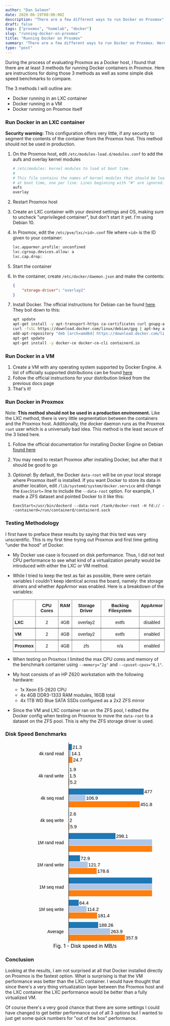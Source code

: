 ```yaml
---
author: "Dan Salmon"
date: 2020-06-19T00:00:00Z
description: "There are a few different ways to run Docker on Proxmox"
draft: false
tags: ["proxmox", "homelab", "docker"]
slug: "running-docker-on-proxmox"
title: "Running Docker on Proxmox"
summary: "There are a few different ways to run Docker on Proxmox. Here are some instructions and unscientific benchmarks comparing them."
type: "post"
---
```


<style>
.chart .legend {
    fill: black;
    text-anchor: start;
}
.chart text {
    fill: black;
    font: 15px sans-serif;
}
.chart .label {
    fill: black;
    font: 14px sans-serif;
    text-anchor: end;
}
.bar:hover {
    fill: brown;
}
.axis path,
.axis line {
    fill: none;
    stroke: #000;
    shape-rendering: crispEdges;
}
</style>

During the process of evaluating Proxmox as a Docker host, I found that there are at least 3 methods for running Docker containers in Proxmox. Here are instructions for doing those 3 methods as well as some simple disk speed benchmarks to compare.

The 3 methods I will outline are:

* Docker running in an LXC container
* Docker running in a VM
* Docker running on Proxmox itself

### Run Docker in an LXC container

**Security warning:** This configuration offers very little, if any security to segment the contents of the container from the Proxmox host. This method should not be used in production.

1. On the Proxmox host, edit `/etc/modules-load.d/modules.conf` to add the aufs and overlay kernel modules

    ```bash
    # /etc/modules: kernel modules to load at boot time.
    #
    # This file contains the names of kernel modules that should be loaded
    # at boot time, one per line. Lines beginning with "#" are ignored.
    aufs
    overlay
    ```

2. Restart Proxmox host
3. Create an LXC container with your desired settings and OS, making sure to uncheck "unprivileged container", but don't start it yet. I'm using Debian 10.
4. In Proxmox, edit the `/etc/pve/lxc/<id>.conf` file where `<id>` is the ID given to your container:
    ```bash
    lxc.apparmor.profile: unconfined
    lxc.cgroup.devices.allow: a
    lxc.cap.drop:
    ```
4. Start the container
5. In the container, create `/etc/docker/daemon.json` and make the contents:
    ```json
    {
        "storage-driver": "overlay2"
    }
    ```
6. Install Docker. The official instructions for Debian can be found [here](https://docs.docker.com/engine/install/debian/). They boil down to this:

    ```bash
    apt update
    apt-get install -y apt-transport-https ca-certificates curl gnupg-agent software-properties-common
    curl -fsSL https://download.docker.com/linux/debian/gpg | apt-key add -
    add-apt-repository "deb [arch=amd64] https://download.docker.com/linux/debian $(lsb_release -cs) stable"
    apt-get update
    apt-get install -y docker-ce docker-ce-cli containerd.io
    ```

### Run Docker in a VM

1. Create a VM with any operating system supported by Docker Engine. A list of officially supported distributions can be found [here](https://docs.docker.com/engine/install/#supported-platforms)
1. Follow the official instructions for your distribution linked from the previous docs page
1. That's it!

### Run Docker in Proxmox

Note: **This method should not be used in a production environment.** Like the LXC method, there is very little segmentation between the containers and the Proxmox host. Additionally, the docker daemon runs as the Proxmox `root` user which is a universally bad idea. This method is the least secure of the 3 listed here.

1. Follow the official documentation for installing Docker Engine on Debian [found here](https://docs.docker.com/engine/install/debian/)
1. You may need to restart Proxmox after installing Docker, but after that it should be good to go
1. *Optional*: By default, the Docker `data-root` will be on your local storage where Proxmox itself is installed. If you want Docker to store its data in another location, edit `/lib/systemd/system/docker.service` and change the `ExecStart=` line to include the `--data-root` option. For example, I made a ZFS dataset and pointed Docker to it like this:

    `ExecStart=/usr/bin/dockerd --data-root /tank/docker-root -H fd:// --containerd=/run/containerd/containerd.sock`

### Testing Methodology

I first have to preface these results by saying that this test was very unscientific. This is my first time trying out Proxmox and first time getting "under the hood" of Docker.

* My Docker use case is focused on disk performance. Thus, I did not test CPU performance to see what kind of a virtualization penalty would be introduced with either the LXC or VM method.

* While I tried to keep the test as fair as possible, there were certain variables I couldn't keep identical across the board, namely: the storage drivers and whether AppArmor was enabled. Here is a breakdown of the variables:

    <style type="text/css">
    .tg  {border-collapse:collapse;border-spacing:0;margin-bottom:8px;}
    .tg td{border-color:black;border-style:solid;border-width:1px;font-family:Arial, sans-serif;font-size:14px;
    overflow:hidden;padding:10px 5px;word-break:normal;}
    .tg th{border-color:black;border-style:solid;border-width:1px;font-family:Arial, sans-serif;font-size:14px;
    font-weight:normal;overflow:hidden;padding:10px 5px;word-break:normal;}
    .tg .tg-c3ow{border-color:inherit;text-align:center;vertical-align:top}
    .tg .tg-0pky{border-color:inherit;text-align:left;vertical-align:top}
    .tg .tg-7btt{border-color:inherit;font-weight:bold;text-align:center;vertical-align:top}
    .tg .tg-fymr{border-color:inherit;font-weight:bold;text-align:left;vertical-align:top}
    </style>
    <table class="tg">
    <thead>
    <tr>
        <th class="tg-0pky"></th>
        <th class="tg-7btt">CPU Cores</th>
        <th class="tg-7btt">RAM</th>
        <th class="tg-7btt">Storage Driver</th>
        <th class="tg-7btt">Backing Filesystem</th>
        <th class="tg-7btt">AppArmor</th>
    </tr>
    </thead>
    <tbody>
    <tr>
        <td class="tg-fymr">LXC</td>
        <td class="tg-c3ow">2</td>
        <td class="tg-c3ow">4GB</td>
        <td class="tg-c3ow">overlay2</td>
        <td class="tg-c3ow">extfs</td>
        <td class="tg-c3ow">disabled</td>
    </tr>
    <tr>
        <td class="tg-fymr">VM</td>
        <td class="tg-c3ow">2</td>
        <td class="tg-c3ow">4GB</td>
        <td class="tg-c3ow">overlay2</td>
        <td class="tg-c3ow">extfs</td>
        <td class="tg-c3ow">enabled</td>
    </tr>
    <tr>
        <td class="tg-fymr">Proxmox</td>
        <td class="tg-c3ow">2</td>
        <td class="tg-c3ow">4GB</td>
        <td class="tg-c3ow">zfs</td>
        <td class="tg-c3ow">n/a</td>
        <td class="tg-c3ow">enabled</td>
    </tr>
    </tbody>
    </table>

* When testing on Proxmox I limited the max CPU cores and memory of the benchmark container using `--memory="2g"` and `--cpuset-cpus="0,1"`.
* My host consists of an HP Z620 workstation with the following hardware:
    * 1x Xeon E5-2620 CPU
    * 4x 4GB DDR3-1333 RAM modules, 16GB total
    * 4x 1TB WD Blue SATA SSDs configured as a 2x2 ZFS mirror
* Since the VM and LXC container ran on the ZFS pool, I edited the Docker config when testing on Proxmox to move the `data-root` to a dataset on the ZFS pool. This is why the ZFS storage driver is used.


### Disk Speed Benchmarks

<figure class="bg-light">
<svg xmlns="http://www.w3.org/2000/svg" class="chart" width="100%" height="630">
        <g transform="translate(160,5)">
            <rect fill="#1f77b4" class="bar" width="10.606689351813428" height="19"/>
            <text x="12.606689351813428" y="10" fill="black" dy=".35em">21.3</text>
            <text class="label" x="-15" y="30" dy=".35em">4k rand read</text>
        </g>
        <g transform="translate(160,25)">
            <rect fill="#aec7e8" class="bar" width="7.0213295709187475" height="19"/>
            <text x="9.021329570918748" y="10" fill="black" dy=".35em">14.1</text>
            <text class="label" x="-15" y="30" dy=".35em"/>
        </g>
        <g transform="translate(160,45)">
            <rect fill="#ff7f0e" class="bar" width="12.299775915013692" height="19"/>
            <text x="14.299775915013692" y="10" fill="black" dy=".35em">24.7</text>
            <text class="label" x="-15" y="30" dy=".35em"/>
        </g>
        <g transform="translate(160,75)">
            <rect fill="#1f77b4" class="bar" width="0.9461366088472072" height="19"/>
            <text x="2.9461366088472074" y="10" fill="black" dy=".35em">1.9</text>
            <text class="label" x="-15" y="30" dy=".35em">4k rand write</text>
        </g>
        <g transform="translate(160,95)">
            <rect fill="#aec7e8" class="bar" width="0.7469499543530583" height="19"/>
            <text x="2.746949954353058" y="10" fill="black" dy=".35em">1.5</text>
            <text class="label" x="-15" y="30" dy=".35em"/>
        </g>
        <g transform="translate(160,115)">
            <rect fill="#ff7f0e" class="bar" width="2.5894265084239354" height="19"/>
            <text x="4.589426508423935" y="10" fill="black" dy=".35em">5.2</text>
            <text class="label" x="-15" y="30" dy=".35em"/>
        </g>
        <g transform="translate(160,145)">
            <rect fill="#1f77b4" class="bar" width="237.72927213876667" height="19"/>
            <text x="239.72927213876667" y="10" fill="black" dy=".35em">477.4</text>
            <text class="label" x="-15" y="30" dy=".35em">4k seq read</text>
        </g>
        <g transform="translate(160,165)">
            <rect fill="#aec7e8" class="bar" width="53.23263341356129" height="19"/>
            <text x="55.23263341356129" y="10" fill="black" dy=".35em">106.9</text>
            <text class="label" x="-15" y="30" dy=".35em"/>
        </g>
        <g transform="translate(160,185)">
            <rect fill="#ff7f0e" class="bar" width="224.98132625114118" height="19"/>
            <text x="226.98132625114118" y="10" fill="black" dy=".35em">451.8</text>
            <text class="label" x="-15" y="30" dy=".35em"/>
        </g>
        <g transform="translate(160,215)">
            <rect fill="#1f77b4" class="bar" width="1.2947132542119677" height="19"/>
            <text x="3.2947132542119677" y="10" fill="black" dy=".35em">2.6</text>
            <text class="label" x="-15" y="30" dy=".35em">4k seq write</text>
        </g>
        <g transform="translate(160,235)">
            <rect fill="#aec7e8" class="bar" width="0.9959332724707444" height="19"/>
            <text x="2.9959332724707446" y="10" fill="black" dy=".35em">2</text>
            <text class="label" x="-15" y="30" dy=".35em"/>
        </g>
        <g transform="translate(160,255)">
            <rect fill="#ff7f0e" class="bar" width="2.938003153788696" height="19"/>
            <text x="4.938003153788696" y="10" fill="black" dy=".35em">5.9</text>
            <text class="label" x="-15" y="30" dy=".35em"/>
        </g>
        <g transform="translate(160,285)">
            <rect fill="#1f77b4" class="bar" width="148.44385426176447" height="19"/>
            <text x="150.44385426176447" y="10" fill="black" dy=".35em">298.1</text>
            <text class="label" x="-15" y="30" dy=".35em">1M rand read</text>
        </g>
        <g transform="translate(160,305)">
            <rect fill="#aec7e8" class="bar" width="354.7016349904556" height="19"/>
            <text x="356.7016349904556" y="10" fill="black" dy=".35em">712.3</text>
            <text class="label" x="-15" y="30" dy=".35em"/>
        </g>
        <g transform="translate(160,325)">
            <rect fill="#ff7f0e" class="bar" width="403.55216200514565" height="19"/>
            <text x="405.55216200514565" y="10" fill="black" dy=".35em">810.4</text>
            <text class="label" x="-15" y="30" dy=".35em"/>
        </g>
        <g transform="translate(160,355)">
            <rect fill="#1f77b4" class="bar" width="36.30176778155864" height="19"/>
            <text x="38.30176778155864" y="10" fill="black" dy=".35em">72.9</text>
            <text class="label" x="-15" y="30" dy=".35em">1M rand write</text>
        </g>
        <g transform="translate(160,375)">
            <rect fill="#aec7e8" class="bar" width="60.6025396298448" height="19"/>
            <text x="62.6025396298448" y="10" fill="black" dy=".35em">121.7</text>
            <text class="label" x="-15" y="30" dy=".35em"/>
        </g>
        <g transform="translate(160,395)">
            <rect fill="#ff7f0e" class="bar" width="88.93684123163747" height="19"/>
            <text x="90.93684123163747" y="10" fill="black" dy=".35em">178.6</text>
            <text class="label" x="-15" y="30" dy=".35em"/>
        </g>
        <g transform="translate(160,425)">
            <rect fill="#1f77b4" class="bar" width="282.5960660635737" height="19"/>
            <text x="284.5960660635737" y="10" fill="black" dy=".35em">567.5</text>
            <text class="label" x="-15" y="30" dy=".35em">1M seq read</text>
        </g>
        <g transform="translate(160,445)">
            <rect fill="#aec7e8" class="bar" width="517.138351730434" height="19"/>
            <text x="519.138351730434" y="10" fill="black" dy=".35em">1038.5</text>
            <text class="label" x="-15" y="30" dy=".35em"/>
        </g>
        <g transform="translate(160,465)">
            <rect fill="#ff7f0e" class="bar" width="600" height="19"/>
            <text x="602" y="10" fill="black" dy=".35em">1204.9</text>
            <text class="label" x="-15" y="30" dy=".35em"/>
        </g>
        <g transform="translate(160,495)">
            <rect fill="#1f77b4" class="bar" width="32.06905137355797" height="19"/>
            <text x="34.06905137355797" y="10" fill="black" dy=".35em">64.4</text>
            <text class="label" x="-15" y="30" dy=".35em">1M seq write</text>
        </g>
        <g transform="translate(160,515)">
            <rect fill="#aec7e8" class="bar" width="56.867789858079504" height="19"/>
            <text x="58.867789858079504" y="10" fill="black" dy=".35em">114.2</text>
            <text class="label" x="-15" y="30" dy=".35em"/>
        </g>
        <g transform="translate(160,535)">
            <rect fill="#ff7f0e" class="bar" width="90.3311478130965" height="19"/>
            <text x="92.3311478130965" y="10" fill="black" dy=".35em">181.4</text>
            <text class="label" x="-15" y="30" dy=".35em"/>
        </g>
        <g transform="translate(160,565)">
            <rect fill="#1f77b4" class="bar" width="93.74719893767117" height="19"/>
            <text x="95.74719893767117" y="10" fill="black" dy=".35em">188.26</text>
            <text class="label" x="-15" y="30" dy=".35em">Average</text>
        </g>
        <g transform="translate(160,585)">
            <rect fill="#aec7e8" class="bar" width="131.41339530251472" height="19"/>
            <text x="133.41339530251472" y="10" fill="black" dy=".35em">263.9</text>
            <text class="label" x="-15" y="30" dy=".35em"/>
        </g>
        <g transform="translate(160,605)">
            <rect fill="#ff7f0e" class="bar" width="178.2222591086397" height="19"/>
            <text x="180.2222591086397" y="10" fill="black" dy=".35em">357.9</text>
            <text class="label" x="-15" y="30" dy=".35em"/>
        </g>
        <g class="y axis" transform="translate(160, -5)">
            <g class="tick" style="opacity: 1;" transform="translate(0,640)">
            <line x2="0" y2="0"/>
            <text dy=".32em" style="text-anchor: end;" x="-3" y="0"/>
            </g>
            <g class="tick" style="opacity: 1;" transform="translate(0,576)">
            <line x2="0" y2="0"/>
            <text dy=".32em" style="text-anchor: end;" x="-3" y="0"/>
            </g>
            <g class="tick" style="opacity: 1;" transform="translate(0,512)">
            <line x2="0" y2="0"/>
            <text dy=".32em" style="text-anchor: end;" x="-3" y="0"/>
            </g>
            <g class="tick" style="opacity: 1;" transform="translate(0,448)">
            <line x2="0" y2="0"/>
            <text dy=".32em" style="text-anchor: end;" x="-3" y="0"/>
            </g>
            <g class="tick" style="opacity: 1;" transform="translate(0,384)">
            <line x2="0" y2="0"/>
            <text dy=".32em" style="text-anchor: end;" x="-3" y="0"/>
            </g>
            <g class="tick" style="opacity: 1;" transform="translate(0,320)">
            <line x2="0" y2="0"/>
            <text dy=".32em" style="text-anchor: end;" x="-3" y="0"/>
            </g>
            <g class="tick" style="opacity: 1;" transform="translate(0,256)">
            <line x2="0" y2="0"/>
            <text dy=".32em" style="text-anchor: end;" x="-3" y="0"/>
            </g>
            <g class="tick" style="opacity: 1;" transform="translate(0,192.00000000000003)">
            <line x2="0" y2="0"/>
            <text dy=".32em" style="text-anchor: end;" x="-3" y="0"/>
            </g>
            <g class="tick" style="opacity: 1;" transform="translate(0,127.99999999999997)">
            <line x2="0" y2="0"/>
            <text dy=".32em" style="text-anchor: end;" x="-3" y="0"/>
            </g>
            <g class="tick" style="opacity: 1;" transform="translate(0,63.999999999999986)">
            <line x2="0" y2="0"/>
            <text dy=".32em" style="text-anchor: end;" x="-3" y="0"/>
            </g>
            <g class="tick" style="opacity: 1;" transform="translate(0,0)">
            <line x2="0" y2="0"/>
            <text dy=".32em" style="text-anchor: end;" x="-3" y="0"/>
            </g>
            <path class="domain" d="M0,0H0V640H0"/>
        </g>
        <g transform="translate(782,5)">
            <rect width="18" height="18" style="fill: rgb(31, 119, 180); stroke: rgb(31, 119, 180);"/>
            <text class="legend" x="22" y="14">LXC</text>
        </g>
        <g transform="translate(782,27)">
            <rect width="18" height="18" style="fill: rgb(174, 199, 232); stroke: rgb(174, 199, 232);"/>
            <text class="legend" x="22" y="14">VM</text>
        </g>
        <g transform="translate(782,49)">
            <rect width="18" height="18" style="fill: rgb(255, 127, 14); stroke: rgb(255, 127, 14);"/>
            <text class="legend" x="22" y="14">Proxmox</text>
        </g>
</svg>
<figcaption style="text-align: center; font-size: 16px; color: black;">Fig. 1 - Disk speed in MB/s</figcaption>
</figure>

### Conclusion

Looking at the results, I am not surprised at all that Docker installed directly on Proxmox is the fastest option. What is surprising is that the VM performance was better than the LXC container. I would have thought that since there's a very thing virtualization layer between the Proxmox host and the LXC container the LXC performance would be better than a fully virtualized VM. 

Of course there's a very good chance that there are some settings I could have changed to get better performance out of all 3 options but I wanted to just get some quick numbers for "out of the box" performance.


